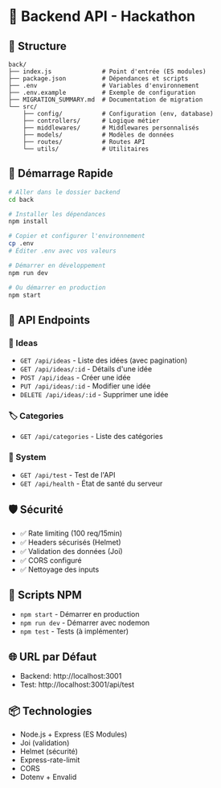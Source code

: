 # 🚀 Backend API - Hackathon

## 📁 Structure
```
back/
├── index.js              # Point d'entrée (ES modules)
├── package.json          # Dépendances et scripts
├── .env                  # Variables d'environnement
├── .env.example          # Exemple de configuration
├── MIGRATION_SUMMARY.md  # Documentation de migration
└── src/
    ├── config/           # Configuration (env, database)
    ├── controllers/      # Logique métier
    ├── middlewares/      # Middlewares personnalisés
    ├── models/           # Modèles de données
    ├── routes/           # Routes API
    └── utils/            # Utilitaires
```

## 🚀 Démarrage Rapide

```bash
# Aller dans le dossier backend
cd back

# Installer les dépendances
npm install

# Copier et configurer l'environnement
cp .env
# Éditer .env avec vos valeurs

# Démarrer en développement
npm run dev

# Ou démarrer en production
npm start
```

## 📡 API Endpoints

### 🧠 Ideas
- `GET /api/ideas` - Liste des idées (avec pagination)
- `GET /api/ideas/:id` - Détails d'une idée
- `POST /api/ideas` - Créer une idée
- `PUT /api/ideas/:id` - Modifier une idée
- `DELETE /api/ideas/:id` - Supprimer une idée

### 🏷️ Categories  
- `GET /api/categories` - Liste des catégories

### 🔧 System
- `GET /api/test` - Test de l'API
- `GET /api/health` - État de santé du serveur

## 🛡️ Sécurité
- ✅ Rate limiting (100 req/15min)
- ✅ Headers sécurisés (Helmet)
- ✅ Validation des données (Joi)
- ✅ CORS configuré
- ✅ Nettoyage des inputs

## 🔧 Scripts NPM
- `npm start` - Démarrer en production
- `npm run dev` - Démarrer avec nodemon
- `npm test` - Tests (à implémenter)

## 🌐 URL par Défaut
- Backend: http://localhost:3001
- Test: http://localhost:3001/api/test

## 📦 Technologies
- Node.js + Express (ES Modules)
- Joi (validation)
- Helmet (sécurité)
- Express-rate-limit
- CORS
- Dotenv + Envalid
